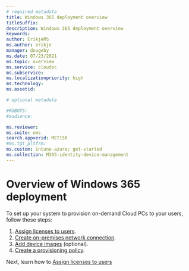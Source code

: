 ```yaml
---
# required metadata
title: Windows 365 deployment overview
titleSuffix:
description: Windows 365 deployment overview
keywords:
author: ErikjeMS  
ms.author: erikje
manager: dougeby
ms.date: 07/23/2021
ms.topic: overview
ms.service: cloudpc
ms.subservice:
ms.localizationpriority: high
ms.technology:
ms.assetid: 

# optional metadata

#ROBOTS:
#audience:

ms.reviewer: 
ms.suite: ems
search.appverid: MET150
#ms.tgt_pltfrm:
ms.custom: intune-azure; get-started
ms.collection: M365-identity-device-management
---
```


# Overview of Windows 365 deployment

To set up your system to provision on-demand Cloud PCs to your users, follow these steps:

1. [Assign licenses to users](assign-licenses.md).
2. [Create on-premises network connection](create-on-premises-network-connection.md).
3. [Add device images](add-device-images.md) (optional).
4. [Create a provisioning policy](create-provisioning-policy.md).

<!-- ########################## -->
Next, learn how to [Assign licenses to users](assign-licenses.md)
